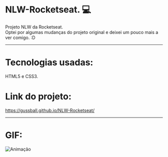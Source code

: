 # NLW-Rocketseat. 💻
Projeto NLW da Rocketseat.<br>
Optei por algumas mudanças do projeto original e deixei um pouco mais a ver comigo. :D
<hr>

# Tecnologias usadas:
HTML5 e CSS3.

# Link do projeto: 
https://gussball.github.io/NLW-Rocketseat/
<hr>

# GIF:
![Animação](https://user-images.githubusercontent.com/112123706/192395597-4f3519c7-20df-4c5d-a9e2-a56799aac484.gif)

